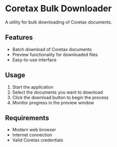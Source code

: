 # Coretax Bulk Downloader

A utility for bulk downloading of Coretax documents.

## Features

- Batch download of Coretax documents
- Preview functionality for downloaded files
- Easy-to-use interface

## Usage

1. Start the application
2. Select the documents you want to download
3. Click the download button to begin the process
4. Monitor progress in the preview window

## Requirements

- Modern web browser
- Internet connection
- Valid Coretax credentials